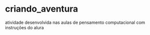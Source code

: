 # criando_aventura
atividade desenvolvida nas aulas de pensamento computacional com instruções do alura
